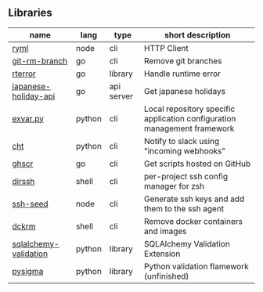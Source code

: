 ## Libraries

name | lang | type | short description
--- | --- | --- | ---
[ryml](https://github.com/suzuki-shunsuke/ryml) | node | cli | HTTP Client
[git-rm-branch](https://github.com/suzuki-shunsuke/git-rm-branch) | go | cli | Remove git branches
[rterror](https://github.com/suzuki-shunsuke/rterror) | go | library | Handle runtime error
[japanese-holiday-api](https://github.com/suzuki-shunsuke/japanese-holiday-api) | go | api server | Get japanese holidays
[exvar.py](https://github.com/suzuki-shunsuke/exvar.py) | python | cli | Local repository specific application configuration management framework
[cht](https://github.com/suzuki-shunsuke/cht) | python | cli | Notify to slack using "incoming webhooks"
[ghscr](https://github.com/suzuki-shunsuke/ghscr) | go | cli | Get scripts hosted on GitHub
[dirssh](https://github.com/suzuki-shunsuke/dirssh) | shell | cli | per-project ssh config manager for zsh
[ssh-seed](https://github.com/suzuki-shunsuke/ssh-seed) | node | cli | Generate ssh keys and add them to the ssh agent 
[dckrm](https://github.com/suzuki-shunsuke/dckrm) | shell | cli | Remove docker containers and images
[sqlalchemy-validation](https://github.com/suzuki-shunsuke/sqlalchemy-validation) | python | library | SQLAlchemy Validation Extension
[pysigma](https://github.com/pysigma) | python | library | Python validation flamework (unfinished)
